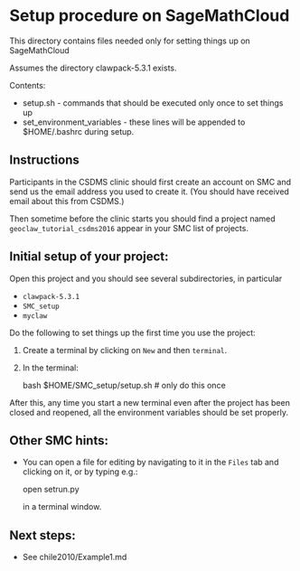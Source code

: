 # Setup procedure on SageMathCloud

This directory contains files needed only for setting things up on SageMathCloud

Assumes the directory clawpack-5.3.1 exists.

Contents:

 - setup.sh - commands that should be executed only once to set things up
 - set_environment_variables - these lines will be appended to $HOME/.bashrc during setup.


## Instructions

Participants in the CSDMS clinic should first create an account on SMC and
send us the email address you used to create it.  (You should have received
email about this from CSDMS.)

Then sometime before the clinic starts you should find a project named
`geoclaw_tutorial_csdms2016` appear in your SMC list of projects.

## Initial setup of your project:

Open this project and you should see several subdirectories, in particular
 - `clawpack-5.3.1` 
 - `SMC_setup`
 - `myclaw`

Do the following to set things up the first time you use the project:

1. Create a terminal by clicking on `New` and then `terminal`.

2. In the terminal:

    bash $HOME/SMC_setup/setup.sh  # only do this once

After this, any time you start a new terminal even after the project has
been closed and reopened, all the environment variables should be set
properly.

## Other SMC hints:

- You can open a file for editing by navigating to it in the `Files` tab and
  clicking on it, or by typing e.g.:

    open setrun.py

  in a terminal window.

## Next steps:

- See chile2010/Example1.md

